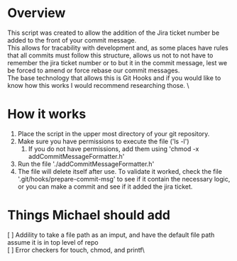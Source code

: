 # Overview 
This script was created to allow the addition of the Jira ticket number be added to the front of your commit message. \
This allows for tracability with development and, as some places have rules that all commits must follow this structure, allows us not to not have to remember the jira ticket number or to but it in the commit message, lest we be forced to amend or force rebase our commit messages.\
The base technology that allows this is Git Hooks and if you would like to know how this works I would recommend researching those. \

# How it works
1. Place the script in the upper most directory of your git repository.
2. Make sure you have permissions to execute the file ('ls -l')
    1. If you do not have permissions, add them using 'chmod -x addCommitMessageFormatter.h'
3. Run the file './addCommitMessageFormatter.h'
4. The file will delete itself after use. To validate it worked, check the file '.git/hooks/prepare-commit-msg' to see if it contain the necessary logic, or you can make a commit and see if it added the jira ticket.

# Things Michael should add 
[ ] Addility to take a file path as an imput, and have the default file path assume it is in top level of repo\
[ ] Error checkers for touch, chmod, and printf\

